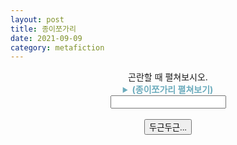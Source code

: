 ```yaml
---
layout: post
title: 종이쪼가리
date: 2021-09-09
category: metafiction
---
```


<script>
  function jsMove(){
    var baselink = "/secrets/fk";
    var pc = document.getElementById('passcode').value;
    var temp = baselink.concat(pc);
    window.open(temp.toLowerCase());
  }
</script>
<div style="text-align : center;">
곤란할 때 펼쳐보시오.
<details>
  <summary style="color: #6cacbd"><b>(종이쪼가리 펼쳐보기)</b></summary>
    당신들을 곤란하게 만드는 그 길의 이름.<br>
    혹은 미처 떠나지 못한 자들을 이르는 말.<br>
</details>
  <form autocomplete='off' onsubmit = "jsMove();">
      <input id = 'passcode' type='text' required><br><br>
      <input type = 'submit' value = '두근두근...'>
    </form>
</div>